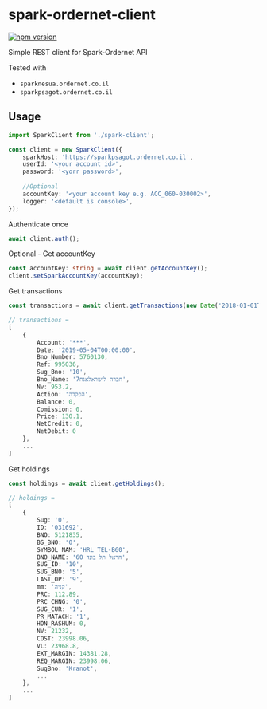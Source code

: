 # spark-ordernet-client
[![npm version](https://badge.fury.io/js/spark-ordernet-client.svg)](https://badge.fury.io/js/spark-ordernet-client)

Simple REST client for Spark-Ordernet API


Tested with
- `sparknesua.ordernet.co.il`
- `sparkpsagot.ordernet.co.il`

## Usage
```typescript
import SparkClient from './spark-client';

const client = new SparkClient({
    sparkHost: 'https://sparkpsagot.ordernet.co.il',
    userId: '<your account id>', 
    password: '<yorr password>',
    
    //Optional
    accountKey: '<your account key e.g. ACC_060-030002>',
    logger: '<default is console>', 
});
```

Authenticate once
```typescript
await client.auth();
```
Optional - Get accountKey
```typescript
const accountKey: string = await client.getAccountKey();
client.setSparkAccountKey(accountKey);
```
Get transactions
```typescript
const transactions = await client.getTransactions(new Date('2018-01-01T00:00:00.000Z'));

// transactions = 
[
    {
        Account: '***',
        Date: '2019-05-04T00:00:00',
        Bno_Number: 5760130,
        Ref: 995036,
        Sug_Bno: '10',
        Bno_Name: '7חברה לישראלאגח',
        Nv: 953.2,
        Action: 'הפקדה',
        Balance: 0,
        Comission: 0,
        Price: 130.1,
        NetCredit: 0,
        NetDebit: 0
    },
    ...
]
```

Get holdings
```typescript
const holdings = await client.getHoldings();

// holdings = 
[
    {
        Sug: '0',
        ID: '031692',
        BNO: 5121835,
        BS_BNO: '0',
        SYMBOL_NAM: 'HRL TEL-B60',
        BNO_NAME: '60 הראל תל בונד',
        SUG_ID: '10',
        SUG_BNO: '5',
        LAST_OP: '9',
        mm: 'קניה',
        PRC: 112.89,
        PRC_CHNG: '0',
        SUG_CUR: '1',
        PR_MATACH: '1',
        HON_RASHUM: 0,
        NV: 21232,
        COST: 23998.06,
        VL: 23968.8,
        EXT_MARGIN: 14381.28,
        REQ_MARGIN: 23998.06,
        SugBno: 'Kranot',
        ...
    },
    ...
]
```
